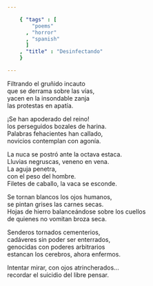 ```yaml
--- 

    { "tags" : [
        "poems"
      , "horror"
      , "spanish"
      ]
    , "title" : "Desinfectando"
    }

--- 
```


Filtrando el gruñido incauto  
que se derrama sobre las vías,  
yacen en la insondable zanja  
las protestas en apatía.

¡Se han apoderado del reino!  
los perseguidos bozales de harina.  
Palabras fehacientes han callado,  
novicios contemplan con agonía.

La nuca se postró ante la octava estaca.  
Lluvias negruscas, veneno en vena.  
La aguja penetra,  
con el peso del hombre.  
Filetes de caballo, la vaca se esconde.

Se tornan blancos los ojos humanos,  
se pintan grises las carnes secas.  
Hojas de hierro balanceándose sobre los cuellos  
de quienes no vomitan broza seca.

Senderos tornados cementerios,  
cadáveres sin poder ser enterrados,  
genocidas con poderes arbitrarios  
estancan los cerebros, ahora enfermos.

Intentar mirar, con ojos atrincherados...  
recordar el suicidio del libre pensar.
